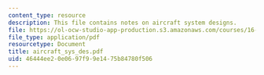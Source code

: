 ```yaml
---
content_type: resource
description: This file contains notes on aircraft system designs.
file: https://ol-ocw-studio-app-production.s3.amazonaws.com/courses/16-885j-aircraft-systems-engineering-fall-2004/46444ee20e0697f99e1475b84780f506_aircraft_sys_des.pdf
file_type: application/pdf
resourcetype: Document
title: aircraft_sys_des.pdf
uid: 46444ee2-0e06-97f9-9e14-75b84780f506
---
```

